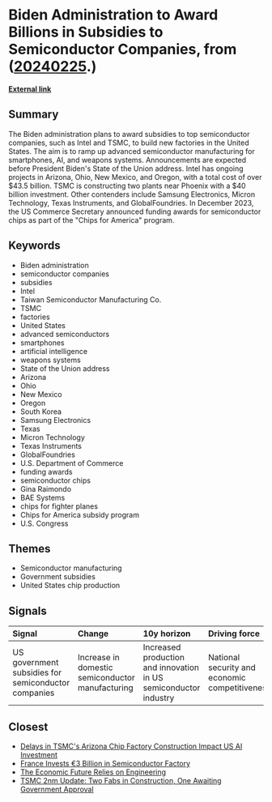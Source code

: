 # __Biden Administration to Award Billions in Subsidies to Semiconductor Companies__, from ([20240225](https://kghosh.substack.com/p/20240225).)

__[External link](https://www.cnbc.com/2024/01/27/us-to-reportedly-announce-billions-of-dollars-in-subsidies-for-advanced-chips.html)__



## Summary

The Biden administration plans to award subsidies to top semiconductor companies, such as Intel and TSMC, to build new factories in the United States. The aim is to ramp up advanced semiconductor manufacturing for smartphones, AI, and weapons systems. Announcements are expected before President Biden's State of the Union address. Intel has ongoing projects in Arizona, Ohio, New Mexico, and Oregon, with a total cost of over $43.5 billion. TSMC is constructing two plants near Phoenix with a $40 billion investment. Other contenders include Samsung Electronics, Micron Technology, Texas Instruments, and GlobalFoundries. In December 2023, the US Commerce Secretary announced funding awards for semiconductor chips as part of the "Chips for America" program.

## Keywords

* Biden administration
* semiconductor companies
* subsidies
* Intel
* Taiwan Semiconductor Manufacturing Co.
* TSMC
* factories
* United States
* advanced semiconductors
* smartphones
* artificial intelligence
* weapons systems
* State of the Union address
* Arizona
* Ohio
* New Mexico
* Oregon
* South Korea
* Samsung Electronics
* Texas
* Micron Technology
* Texas Instruments
* GlobalFoundries
* U.S. Department of Commerce
* funding awards
* semiconductor chips
* Gina Raimondo
* BAE Systems
* chips for fighter planes
* Chips for America subsidy program
* U.S. Congress

## Themes

* Semiconductor manufacturing
* Government subsidies
* United States chip production

## Signals

| Signal                                              | Change                                           | 10y horizon                                                      | Driving force                                  |
|:----------------------------------------------------|:-------------------------------------------------|:-----------------------------------------------------------------|:-----------------------------------------------|
| US government subsidies for semiconductor companies | Increase in domestic semiconductor manufacturing | Increased production and innovation in US semiconductor industry | National security and economic competitiveness |

## Closest

* [Delays in TSMC's Arizona Chip Factory Construction Impact US AI Investment](2b6cc7a8e528932936c2b72ea35d930c)
* [France Invests €3 Billion in Semiconductor Factory](8dfeb7f353bb51c54f0fbaeadf3ed292)
* [The Economic Future Relies on Engineering](2d51ddcfa13e2cdd1c310390ce104eb8)
* [TSMC 2nm Update: Two Fabs in Construction, One Awaiting Government Approval](4be308670b5c0c5a47ba2b0185459ff4)